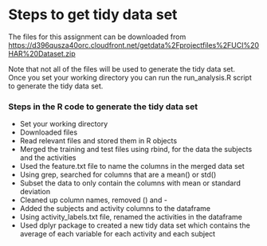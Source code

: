 # Steps to get tidy data set

The files for this assignment can be downloaded from https://d396qusza40orc.cloudfront.net/getdata%2Fprojectfiles%2FUCI%20HAR%20Dataset.zip <br />

Note that not all of the files will be used to generate the tidy data set.<br />
Once you set your working directory you can run the run_analysis.R script to generate the tidy data set.

### Steps in the R code to generate the tidy data set

* Set your working directory
* Downloaded files 
* Read relevant files and stored them in R objects
* Merged the training and test files using rbind, for the data the subjects and the activities
* Used the feature.txt file to name the columns in the merged data set
* Using grep, searched for columns that are a mean() or std()
* Subset the data to only contain the columns with mean or standard deviation
* Cleaned up column names, removed () and -
* Added the subjects and activity columns to the dataframe
* Using activity_labels.txt file, renamed the activities in the dataframe
* Used dplyr package to created a new tidy data set which contains the average of each variable for each activity and each subject